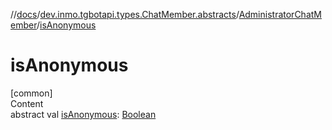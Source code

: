 //[docs](../../../index.md)/[dev.inmo.tgbotapi.types.ChatMember.abstracts](../index.md)/[AdministratorChatMember](index.md)/[isAnonymous](is-anonymous.md)



# isAnonymous  
[common]  
Content  
abstract val [isAnonymous](is-anonymous.md): [Boolean](https://kotlinlang.org/api/latest/jvm/stdlib/kotlin/-boolean/index.html)  



